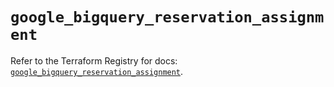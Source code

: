 # `google_bigquery_reservation_assignment`

Refer to the Terraform Registry for docs: [`google_bigquery_reservation_assignment`](https://registry.terraform.io/providers/hashicorp/google/6.44.0/docs/resources/bigquery_reservation_assignment).
